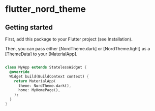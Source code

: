 # flutter_nord_theme

## Getting started

First, add this package to your Flutter project (see Installation).

Then, you can pass either [NordTheme.dark] or [NordTheme.light] as a
[ThemeData] to your [MaterialApp].

```dart

class MyApp extends StatelessWidget {
  @override
  Widget build(BuildContext context) {
    return MaterialApp(
      theme: NordTheme.dark(),
      home: MyHomePage(),
    );
  }
}

```